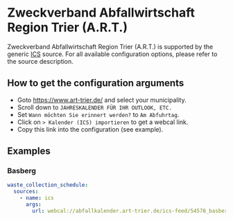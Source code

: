 # Zweckverband Abfallwirtschaft Region Trier (A.R.T.)

Zweckverband Abfallwirtschaft Region Trier (A.R.T.) is supported by the generic [ICS](/doc/source/ics.md) source. For all available configuration options, please refer to the source description.


## How to get the configuration arguments

- Goto <https://www.art-trier.de/> and select your municipality.  
- Scroll down to `JAHRESKALENDER FÜR IHR OUTLOOK, ETC.`  
- Set `Wann möchten Sie erinnert werden?` to `Am Abfuhrtag`.
- Click on `> Kalender (ICS) importieren` to get a webcal link.
- Copy this link into the configuration (see example).

## Examples

### Basberg

```yaml
waste_collection_schedule:
  sources:
    - name: ics
      args:
        url: webcal://abfallkalender.art-trier.de/ics-feed/54578_basberg_1-1800.ics
```
